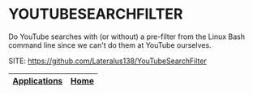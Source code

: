 # YOUTUBESEARCHFILTER
 
 Do YouTube searches with (or without) a pre-filter from the Linux Bash command line since we can't do them at YouTube ourselves. 
 
 SITE: https://github.com/Lateralus138/YouTubeSearchFilter

 | [Applications](https://portable-linux-apps.github.io/apps.html) | [Home](https://portable-linux-apps.github.io)
 | --- | --- |
